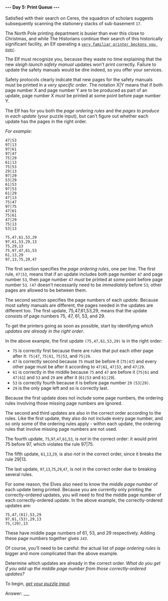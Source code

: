 #### --- Day 5: Print Queue ---

Satisfied with their search on Ceres, the squadron of scholars suggests subsequently scanning the stationery stacks of sub-basement `17`.

The North Pole printing department is busier than ever this close to Christmas, and while The Historians continue their search of this historically significant facility, an Elf operating a [`very familiar printer beckons you over`](./inverse_captcha.md).

The Elf must recognize you, because they waste no time explaining that the new *sleigh launch safety manual* updates won't print correctly. Failure to update the safety manuals would be dire indeed, so you offer your services.

Safety protocols clearly indicate that new pages for the safety manuals must be printed in a *very specific order*. The notation X|Y means that if both page number X and page number Y are to be produced as part of an update, page number X *must* be printed at some point before page number Y.

The Elf has for you both the *page ordering rules* and the *pages to produce* in *each update* (your puzzle input), but can't figure out whether each update has the pages in the right order.

*For example*:

```
47|53
97|13
97|61
97|47
75|29
61|13
75|53
29|13
97|29
53|29
61|53
97|53
61|29
47|13
75|47
97|75
47|61
75|61
47|29
75|13
53|13

75,47,61,53,29
97,61,53,29,13
75,29,13
75,97,47,61,53
61,13,29
97,13,75,29,47
```

The first section specifies the *page ordering rules*, one per line. The first rule, `47|53`, means that if an update includes both page number `47` and page number `53`, then page number `47` *must* be printed at some point before page number `53`. `(47` doesn't necessarily need to be *immediately* before `53`; other pages are allowed to be between them.

The second section specifies the page numbers of each *update*. Because most safety manuals are different, the pages needed in the updates are different too. The first update, 75,47,61,53,29, means that the update consists of page numbers 75, 47, 61, 53, and 29.

To get the printers going as soon as possible, start by identifying *which updates are already in the right order*.

In the above example, the first update `(75,47,61,53,29)` is in the right order:


- `75` is correctly first because there are rules that put each other page after it: `75|47`, `75|61`, `75|53`, and `75|29`.
- `47` is correctly second because `75` must be before it (`75|47`) and every other page must be after it according to `47|61`, `47|53`, and `47|29`.
- `61` is correctly in the middle because `75` and `47` are before it (`75|61` and `47|61`) and `53` and `29` are after it (`61|53` and `61|29`).
- `53` is correctly fourth because it is before page number `29` `(53|29)`.
- `29` is the only page left and so is correctly last.


Because the first update does not include some page numbers, the ordering rules involving those missing page numbers are ignored.

The second and third updates are also in the correct order according to the rules. Like the first update, they also do not include every page number, and so only some of the ordering rules apply - within each update, the ordering rules that involve missing page numbers are not used.

The fourth update, `75`,`97`,`47`,`61`,`53`, is *not* in the correct order: it would print 75 before 97, which violates the rule 97|75.

The fifth update, `61`,`13`,`29`, is also *not* in the correct order, since it breaks the rule 29|13.

The last update, `97`,`13`,`75`,`29`,`47`, is *not* in the correct order due to breaking several rules.

For some reason, the Elves also need to know the *middle page number* of each update being printed. Because you are currently only printing the correctly-ordered updates, you will need to find the middle page number of each correctly-ordered update. In the above example, the correctly-ordered updates are:

```
75,47,(61),53,29
97,61,(53),29,13
75,(29),13
```

These have middle page numbers of 61, 53, and 29 respectively. Adding these page numbers together gives *`143`*.

Of course, you'll need to be careful: the actual list of *page ordering rules* is bigger and more complicated than the above example.

Determine which updates are already in the correct order. *What do you get if you add up the middle page number from those correctly-ordered updates?*

To begin, [*get your puzzle input*](input.txt).

Answer: ___

